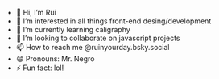 - 👋 Hi, I’m Rui
- 👀 I’m interested in all things front-end desing/development
- 🌱 I’m currently learning caligraphy
- 💞️ I’m looking to collaborate on javascript projects
- 📫 How to reach me @ruinyourday.bsky.social
- 😄 Pronouns: Mr. Negro
- ⚡ Fun fact: lol!

<!---
rfurtado24/rfurtado24 is a ✨ special ✨ repository because its `README.md` (this file) appears on your GitHub profile.
You can click the Preview link to take a look at your changes.
--->
